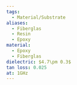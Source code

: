 ```yaml
---
tags:
  - Material/Substrate
aliases:
  - Fiberglas
  - Resin
  - Epoxy
material:
  - Epoxy
  - Fiberglas
dielectric: $4.7\pm 0.3$
tan loss: 0.025
at: 1GHz
---
```

